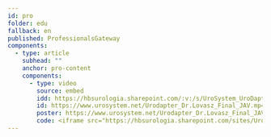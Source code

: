 ```yaml
---
id: pro
folder: edu
fallback: en
published: ProfessionalsGateway
components:
  - type: article
    subhead: ""
    anchor: pro-content
    components:
      - type: video
        source: embed
        idd: https://hbsurologia.sharepoint.com/:v:/s/UroSystem_UroDapter_Documents/ETsEmXlVdkJEvvAN0iup9owBJodQFrb0_rk7IgNY2PrV-A?e=GfHMsm
        id: https://www.urosystem.net/Urodapter_Dr.Lovasz_Final_JAV.mp4
        poster: https://www.urosystem.net/Urodapter_Dr.Lovasz_Final_JAV.mp4.png
        code: <iframe src="https://hbsurologia.sharepoint.com/sites/UroSystem_UroDapter_Documents/_layouts/15/embed.aspx?UniqueId=7999043b-7655-4442-bef0-0dd22ba9f68c&embed=%7B%22ust%22%3Atrue%2C%22hv%22%3A%22CopyEmbedCode%22%7D&referrer=StreamWebApp&referrerScenario=EmbedDialog.Create" width="640" height="360" frameborder="0" scrolling="no" allowfullscreen title="DrLovasz-FullZoomInterview.mp4"></iframe>
---
```

